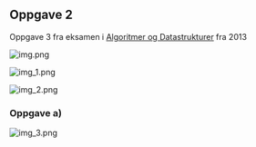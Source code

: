 ## Oppgave 2

Oppgave 3 fra eksamen i [Algoritmer og Datastrukturer](https://it.hiof.no/algdat/oppgaver/algdat_eksamen_16-05-2013.pdf) fra 2013

![img.png](img.png)

![img_1.png](img_1.png)

![img_2.png](img_2.png)

### Oppgave a)

![img_3.png](img_3.png)